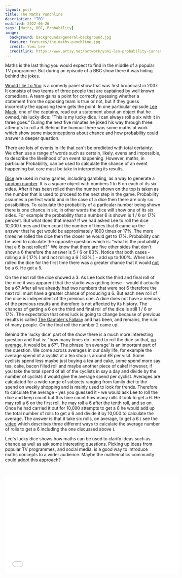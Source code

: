 ```yaml
---
layout: post
title: The Maths Punchline
description: "TBD"
modified: 2022-06-26
tags: [Maths, BBC, Probability]
image:
  background: backgrounds/general-background.jpg
  feature: features/the-maths-punchline.jpg
  credit: Yuni Lee
  creditlink: https://www.artsy.net/artwork/yuni-lee-probability-current
---
```


Maths is the last thing you would expect to find in the middle of a popular TV programme. But during an episode of a BBC show there it was hiding behind the jokes.

[Would I lie To You](https://www.bbc.co.uk/programmes/b007r3n8) is a comedy panel show that was first broadcast in 2007. It consists of two teams of three people that are captained by well known comedians. A team gains a point for correctly guessing whether a statement from the opposing team is true or not, but if they guess incorrectly the opposing team gets the point. In one particular episode [Lee Mack](https://en.wikipedia.org/wiki/Lee_Mack), one of the captains, read out a statement about an object that he owned, his lucky dice: ”This is my lucky dice. I can always roll a six with it in three goes.” During the next five minutes he joked his way through three attempts to roll a 6. Behind the humour there was some maths at work which show some misconceptions about chance and how probability could answer a deeper question.

There are lots of events in life that can't be predicted with total certainty. We often use a range of words such as certain, likely, evens and impossible, to describe the likelihood of an event happening. However, maths, in particular Probability, can be used to calculate the chance of an event happening but care must be take in interpreting its results.

[Dice](https://en.wikipedia.org/wiki/Dice) are used in many games, including gambling, as a way to generate a [random number](https://en.wikipedia.org/wiki/Random_number). It is a square object with numbers 1 to 6 on each of its six sides. After it has been rolled then the number shown on the top is taken as the number that is used to proceed to the next step in the game. Probability assumes a perfect world and in the case of a dice then there are only six possibilities. To calculate the probability of a particular number being shown there is  one chance in six, in other words the dice will show one of its six sides. For example the probability that a number 6 is shown is 1 / 6 or 17% percent. But what does that mean? If we had asked Lee to roll the dice 10,000 times and then count the number of times that 6 came up the answer that he get would be approximately 1600 times or 17%. The more times he rolled the dice then the closer he would get to 17%. Probability can be used to calculate the opposite question which is: "what is the probability that a 6 is <u>not</u> rolled?" We know that there are five other sides that don't show a 6 therefore the answer is 5 / 6 or 83%. Notice that both cases - rolling a 6 ( 17% ) and not rolling a 6 ( 83% ) - add up to 100%. When Lee rolled the dice for the first time there was a greater chance that it would <u>not</u> be a 6. He got a 5.

On the next roll the dice showed a 3. As Lee took the third and final roll of the dice it was apparent that the studio was getting tense - would it actually be a 6? After all we already had two numbers that were not 6 therefore the next roll must have a greater chance of producing a 6. But each new roll of the dice is independent of the previous one. A dice does not have a memory of the previous results and therefore is not affected by its history. The chances of getting a 6 on the third and final roll of the dice is still 1 / 6 or 17%. The expectation that ones luck is going to change because of previous results is called [The Gambler's Fallacy](https://www.investopedia.com/terms/g/gamblersfallacy.asp) and has been, and remains, the ruin of many people. On the final roll the number 2 came up.

Behind the 'lucky dice' part of the show there is a much more interesting question and that is: "how many times do I need to roll the dice so that, <u>on average</u>, it would be a 6?". The phrase 'on average' is an important part of the question. We come across averages in our daily life, for example the average spend of a cyclist at a tea shop is around £8 per visit. Some cyclists spend less maybe just buying a tea and cake, some spend more say tea, cake, bacon filled roll and maybe another piece of cake! However, if you take the total spend of all of the cyclists in say a day and divide by the number of cyclists it would give the average spend per cyclist. Averages are calculated for a wide range of subjects ranging from family diet to the spend on weekly shopping and is mainly used to look for trends.  Therefore to calculate the average - yes you guessed it - we would ask Lee to roll the dice and keep count but this time count how many rolls it took to get a 6. He may roll a 6 on the first roll, he may roll a 6 after the tenth roll, and so on. Once he had carried it out for 10,000 attempts to get a 6 he would add up the total number of rolls to get a 6 and divide it by 10,000 to calculate the average. The answer is that it take six rolls, on average, to get a 6 ( see the [video](https://www.youtube.com/watch?v=xH89DaEI35w) which describes three different ways to calculate the average number of rolls to get a 6 including the one discussed above ).

Lee's lucky dice shows how maths can be used to clarify ideas such as chance as well as ask some interesting questions. Picking up ideas from popular TV programmes, and social media, is a good way to introduce maths concepts to a wider audience. Maybe the mathematics community could adopt this approach?

&nbsp;
&nbsp;

<iframe width="560" height="315" src="//www.youtube.com/embed/qxTi0OXb3q4" frameborder="0"></iframe>
